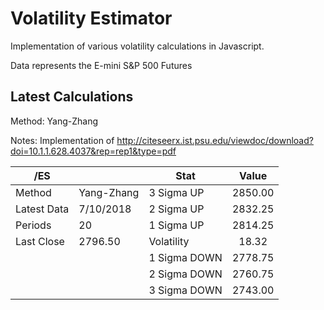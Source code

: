 # Volatility Estimator
Implementation of various volatility calculations in Javascript.

Data represents the E-mini S&P 500 Futures

## Latest Calculations

Method: Yang-Zhang 

Notes: Implementation of http://citeseerx.ist.psu.edu/viewdoc/download?doi=10.1.1.628.4037&rep=rep1&type=pdf 

| /ES         |            | Stat          | Value    |
| ----------- | ---------- | ------------- |:--------:|
| Method      | Yang-Zhang |  3 Sigma UP   |  2850.00 |
| Latest Data | 7/10/2018  |  2 Sigma UP   |  2832.25 |
| Periods     | 20         |  1 Sigma UP   |  2814.25 |
| Last Close  | 2796.50    |  Volatility   |   18.32  |
|             |            | 1 Sigma DOWN  |  2778.75 |
|             |            | 2 Sigma DOWN  |  2760.75 |
|             |            | 3 Sigma DOWN  |  2743.00 |
